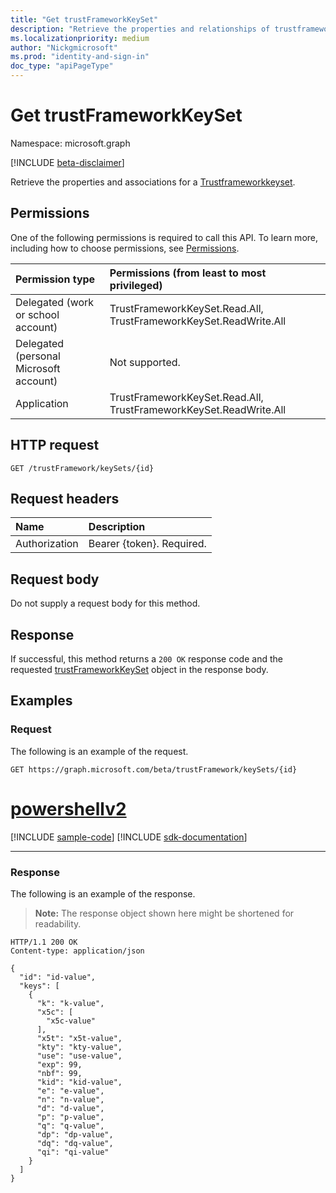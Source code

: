 ```yaml
---
title: "Get trustFrameworkKeySet"
description: "Retrieve the properties and relationships of trustframeworkkeyset object."
ms.localizationpriority: medium
author: "Nickgmicrosoft"
ms.prod: "identity-and-sign-in"
doc_type: "apiPageType"
---
```


# Get trustFrameworkKeySet

Namespace: microsoft.graph

[!INCLUDE [beta-disclaimer](../../includes/beta-disclaimer.md)]

Retrieve the properties and associations for a [Trustframeworkkeyset](../resources/trustframeworkkeyset.md).

## Permissions

One of the following permissions is required to call this API. To learn more, including how to choose permissions, see [Permissions](/graph/permissions-reference).

| Permission type                        | Permissions (from least to most privileged) |
|:---------------------------------------|:--------------------------------------------|
| Delegated (work or school account)     | TrustFrameworkKeySet.Read.All, TrustFrameworkKeySet.ReadWrite.All |
| Delegated (personal Microsoft account) | Not supported. |
| Application                            | TrustFrameworkKeySet.Read.All, TrustFrameworkKeySet.ReadWrite.All |

## HTTP request

<!-- { "blockType": "ignored" } -->

```http
GET /trustFramework/keySets/{id}
```

## Request headers

| Name      |Description|
|:----------|:----------|
| Authorization | Bearer {token}. Required. |

## Request body

Do not supply a request body for this method.

## Response

If successful, this method returns a `200 OK` response code and the requested [trustFrameworkKeySet](../resources/trustframeworkkeyset.md) object in the response body.

## Examples

### Request

The following is an example of the request.

<!-- {
  "blockType": "request",
  "name": "get_trustframeworkkeyset"
}-->

```msgraph-interactive
GET https://graph.microsoft.com/beta/trustFramework/keySets/{id}
```

# [powershellv2](#tab/powershellv2)
[!INCLUDE [sample-code](../includes/snippets/powershellv2/get-trustframeworkkeyset-powershellv2-snippets.md)]
[!INCLUDE [sdk-documentation](../includes/snippets/snippets-sdk-documentation-link.md)]

---

### Response


The following is an example of the response.

> **Note:** The response object shown here might be shortened for readability.

<!-- {
  "blockType": "response",
  "truncated": true,
  "@odata.type": "microsoft.graph.trustFrameworkKeySet"
} -->

```http
HTTP/1.1 200 OK
Content-type: application/json

{
  "id": "id-value",
  "keys": [
    {
      "k": "k-value",
      "x5c": [
        "x5c-value"
      ],
      "x5t": "x5t-value",
      "kty": "kty-value",
      "use": "use-value",
      "exp": 99,
      "nbf": 99,
      "kid": "kid-value",
      "e": "e-value",
      "n": "n-value",
      "d": "d-value",
      "p": "p-value",
      "q": "q-value",
      "dp": "dp-value",
      "dq": "dq-value",
      "qi": "qi-value"
    }
  ]
}
```

<!-- uuid: 16cd6b66-4b1a-43a1-adaf-3a886856ed98
2019-02-04 14:57:30 UTC -->
<!-- {
  "type": "#page.annotation",
  "description": "Get trustFrameworkKeySet",
  "keywords": "",
  "section": "documentation",
  "tocPath": ""
}-->


